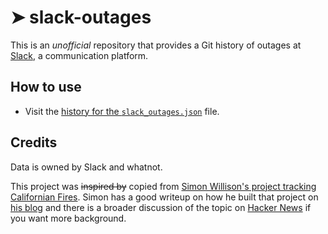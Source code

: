 # ➤ slack-outages

This is an *unofficial* repository that provides a Git history of outages at [Slack](https://slack.com), a communication platform.

## How to use

- Visit the [history for the `slack_outages.json`](https://github.com/outages/slack-outages/commits/master/slack_outages.json) file.

## Credits

Data is owned by Slack and whatnot.

This project was ~~inspired by~~ copied from [Simon Willison's project tracking Californian Fires](https://simonwillison.net/2020/Oct/9/git-scraping/). Simon has a good writeup on how he built that project on [his blog](https://simonwillison.net/2020/Oct/9/git-scraping/) and there is a broader discussion of the topic on [Hacker News](https://news.ycombinator.com/item?id=24732943) if you want more background.

